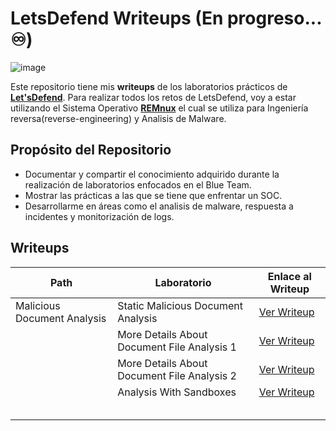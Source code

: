 #  LetsDefend Writeups (En progreso... ♾️)

![image](https://github.com/user-attachments/assets/8f9b4859-dd2b-4a4c-aa04-c0d9031894f5)



Este repositorio tiene mis **writeups** de los laboratorios prácticos de **[Let'sDefend](https://letsdefend.io/)**. Para realizar todos los retos de LetsDefend, voy a estar utilizando el Sistema Operativo **[REMnux](https://remnux.org/)** el cual se utiliza para Ingeniería reversa(reverse-engineering) y Analisis de Malware.


##  Propósito del Repositorio
- Documentar y compartir el conocimiento adquirido durante la realización de laboratorios enfocados en el Blue Team.
- Mostrar las prácticas a las que se tiene que enfrentar un SOC.
- Desarrollarme en áreas como el analisis de malware, respuesta a incidentes y monitorización de logs.




## **Writeups**


| Path                              | Laboratorio                                 |Enlace al Writeup                                                                                          |
|-----------------------------------|---------------------------------------------|-----------------------------------------------------------------------------------------------------------|
| Malicious Document Analysis       | Static Malicious Document Analysis          |[Ver Writeup](Malicious%20Document%20Analysis/Static-Malicious-Document-Analysis.md)                       |
|                                   | More Details About Document File Analysis 1 |[Ver Writeup](Malicious%20Document%20Analysis/More-Details-About-Document-File-Analysis-1.md)              |
|                                   | More Details About Document File Analysis 2 |[Ver Writeup](Malicious%20Document%20Analysis/More-Details-About-Document-File-Analysis-2.md)              |
|                                   | Analysis With Sandboxes                     |[Ver Writeup](Malicious%20Document%20Analysis/Analysis-with-Sandboxes.md)                                  |  
|                                   |                                                                                                                                                         |
|                                   |                                                                                                                                                         |
|                                   |                                                                                                                                                         |
|                                   |                                                                                                                                                         |
|                                   |                                                                                                                                                         |
